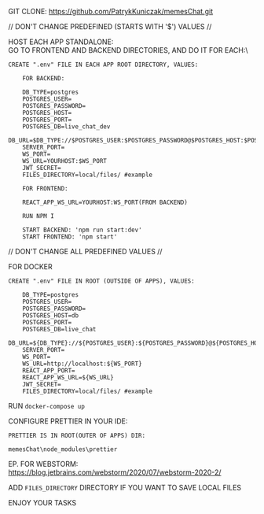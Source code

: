 GIT CLONE: https://github.com/PatrykKuniczak/memesChat.git

// DON'T CHANGE PREDEFINED (STARTS WITH '$') VALUES //

HOST EACH APP STANDALONE:\
GO TO FRONTEND AND BACKEND DIRECTORIES, AND DO IT FOR EACH:\

    CREATE ".env" FILE IN EACH APP ROOT DIRECTORY, VALUES:
        
        FOR BACKEND:

        DB_TYPE=postgres
        POSTGRES_USER=
        POSTGRES_PASSWORD=
        POSTGRES_HOST=
        POSTGRES_PORT=
        POSTGRES_DB=live_chat_dev
        DB_URL=$DB_TYPE://$POSTGRES_USER:$POSTGRES_PASSWORD@$POSTGRES_HOST:$POSTGRES_PORT/$POSTGRES_DB
        SERVER_PORT=
        WS_PORT=
        WS_URL=YOURHOST:$WS_PORT
        JWT_SECRET=
        FILES_DIRECTORY=local/files/ #example 

        FOR FRONTEND:

        REACT_APP_WS_URL=YOURHOST:WS_PORT(FROM BACKEND)

        RUN NPM I
        
        START BACKEND: 'npm run start:dev'
        START FRONTEND: 'npm start'

// DON'T CHANGE ALL PREDEFINED VALUES //

FOR DOCKER

    CREATE ".env" FILE IN ROOT (OUTSIDE OF APPS), VALUES:

        DB_TYPE=postgres
        POSTGRES_USER=
        POSTGRES_PASSWORD=
        POSTGRES_HOST=db
        POSTGRES_PORT=
        POSTGRES_DB=live_chat
        DB_URL=${DB_TYPE}://${POSTGRES_USER}:${POSTGRES_PASSWORD}@${POSTGRES_HOST}:${POSTGRES_PORT}/${POSTGRES_DB}
        SERVER_PORT=
        WS_PORT=
        WS_URL=http://localhost:${WS_PORT}
        REACT_APP_PORT=
        REACT_APP_WS_URL=${WS_URL}
        JWT_SECRET=
        FILES_DIRECTORY=local/files/ #example 

RUN ```docker-compose up```

CONFIGURE PRETTIER IN YOUR IDE:

    PRETTIER IS IN ROOT(OUTER OF APPS) DIR:

    memesChat\node_modules\prettier

EP. FOR WEBSTORM:\
https://blog.jetbrains.com/webstorm/2020/07/webstorm-2020-2/

ADD `FILES_DIRECTORY` DIRECTORY IF YOU WANT TO SAVE LOCAL FILES

ENJOY YOUR TASKS